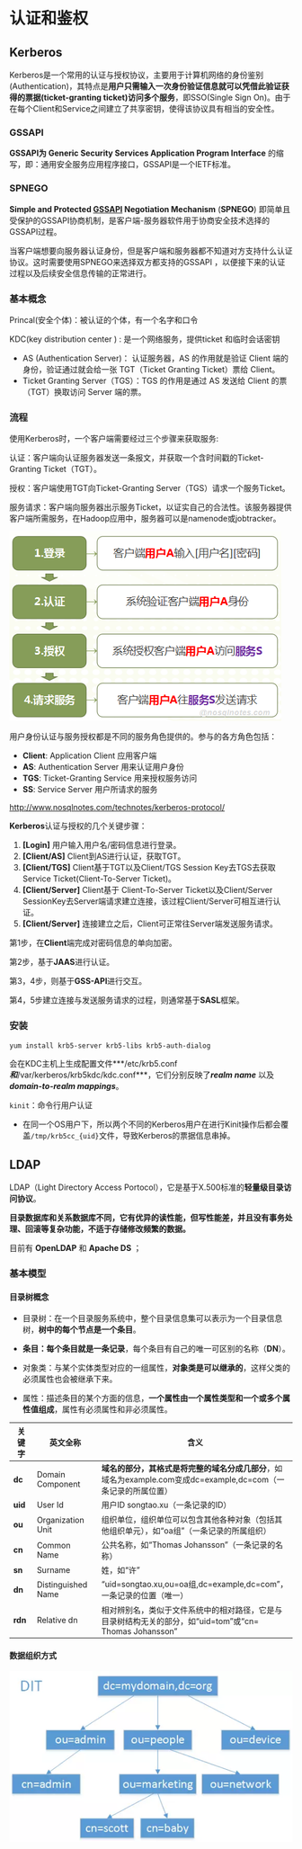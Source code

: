 # 认证和鉴权



## Kerberos

Kerberos是一个常用的认证与授权协议，主要用于计算机网络的身份鉴别(Authentication)，其特点是**用户只需输入一次身份验证信息就可以凭借此验证获得的票据(ticket-granting ticket)访问多个服务**，即SSO(Single Sign On)。由于在每个Client和Service之间建立了共享密钥，使得该协议具有相当的安全性。

### GSSAPI

**GSSAPI为 Generic Security Services Application Program Interface** 的缩写，即：通用安全服务应用程序接口，GSSAPI是一个IETF标准。

### SPNEGO

**Simple and Protected [GSSAPI](https://en.wikipedia.org/wiki/GSSAPI) Negotiation Mechanism** (**SPNEGO**) 即简单且受保护的GSSAPI协商机制，是客户端-服务器软件用于协商安全技术选择的GSSAPI过程。

当客户端想要向服务器认证身份，但是客户端和服务器都不知道对方支持什么认证协议。这时需要使用SPNEGO来选择双方都支持的GSSAPI ，以便接下来的认证过程以及后续安全信息传输的正常进行。

### 基本概念

Princal(安全个体)：被认证的个体，有一个名字和口令

KDC(key distribution center ) : 是一个网络服务，提供ticket 和临时会话密钥

- AS (Authentication Server)： 认证服务器，AS 的作用就是验证 Client 端的身份，验证通过就会给一张 TGT（Ticket Granting Ticket）票给 Client。
- Ticket Granting Server（TGS）：TGS 的作用是通过 AS 发送给 Client 的票（TGT）换取访问 Server 端的票。



### 流程

使用Kerberos时，一个客户端需要经过三个步骤来获取服务:

认证：客户端向认证服务器发送一条报文，并获取一个含时间戳的Ticket-Granting Ticket（TGT）。

授权：客户端使用TGT向Ticket-Granting Server（TGS）请求一个服务Ticket。

服务请求：客户端向服务器出示服务Ticket，以证实自己的合法性。该服务器提供客户端所需服务，在Hadoop应用中，服务器可以是namenode或jobtracker。

![认证与鉴权整体流程](pics/kerberos_flow.png)

用户身份认证与服务授权都是不同的服务角色提供的。参与的各方角色包括：

- **Client**: Application Client 应用客户端
- **AS**: Authentication Server 用来认证用户身份
- **TGS**: Ticket-Granting Service 用来授权服务访问
- **SS**: Service Server 用户所请求的服务

http://www.nosqlnotes.com/technotes/kerberos-protocol/

**Kerberos**认证与授权的几个关键步骤：

1. **[Login]** 用户输入用户名/密码信息进行登录。
2. **[Client/AS]** Client到AS进行认证，获取TGT。
3. **[Client/TGS]** Client基于TGT以及Client/TGS Session Key去TGS去获取Service Ticket(Client-To-Server Ticket)。
4. **[Client/Server]** Client基于 Client-To-Server Ticket以及Client/Server SessionKey去Server端请求建立连接，该过程Client/Server可相互进行认证。
5. **[Client/Server]** 连接建立之后，Client可正常往Server端发送服务请求。

第1步，在**Client**端完成对密码信息的单向加密。

第2步，基于**JAAS**进行认证。

第3，4步，则基于**GSS-API**进行交互。

第4，5步建立连接与发送服务请求的过程，则通常基于**SASL**框架。

### 安装

```shell
yum install krb5-server krb5-libs krb5-auth-dialog
```

会在KDC主机上生成配置文件***/etc/krb5.conf***和***/var/kerberos/krb5kdc/kdc.conf***，它们分别反映了***realm name*** 以及 ***domain-to-realm mappings***。



`kinit`：命令行用户认证

- 在同一个OS用户下，所以两个不同的Kerberos用户在进行Kinit操作后都会覆盖`/tmp/krb5cc_{uid}`文件，导致Kerberos的票据信息串掉。





## LDAP

LDAP（Light Directory Access Portocol），它是基于X.500标准的**轻量级目录访问协议**。

**目录数据库和关系数据库不同，它有优异的读性能，但写性能差，并且没有事务处理、回滚等复杂功能，不适于存储修改频繁的数据。**

目前有 **OpenLDAP** 和 **Apache DS** ；

### 基本模型

#### 目录树概念

- 目录树：在一个目录服务系统中，整个目录信息集可以表示为一个目录信息树，**树中的每个节点是一个条目**。

- **条目：每个条目就是一条记录**，每个条目有自己的唯一可区别的名称（**DN**）。

- 对象类：与某个实体类型对应的一组属性，**对象类是可以继承的**，这样父类的必须属性也会被继承下来。

- 属性：描述条目的某个方面的信息，**一个属性由一个属性类型和一个或多个属性值组成**，属性有必须属性和非必须属性。

| **关键字** | **英文全称**       | **含义**                                                     |
| ---------- | ------------------ | ------------------------------------------------------------ |
| **dc**     | Domain Component   | **域名的部分，其格式是将完整的域名分成几部分**，如域名为example.com变成dc=example,dc=com（一条记录的所属位置） |
| **uid**    | User Id            | 用户ID songtao.xu（一条记录的ID）                            |
| **ou**     | Organization Unit  | 组织单位，组织单位可以包含其他各种对象（包括其他组织单元），如“oa组”（一条记录的所属组织） |
| **cn**     | Common Name        | 公共名称，如“Thomas Johansson”（一条记录的名称）             |
| **sn**     | Surname            | 姓，如“许”                                                   |
| **dn**     | Distinguished Name | “uid=songtao.xu,ou=oa组,dc=example,dc=com”，一条记录的位置（唯一） |
| **rdn**    | Relative dn        | 相对辨别名，类似于文件系统中的相对路径，它是与目录树结构无关的部分，如“uid=tom”或“cn= Thomas Johansson” |

#### 数据组织方式

![img](pics/623461-20190213211908277-781618804.png)